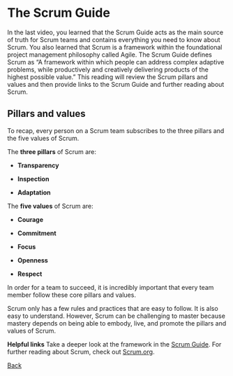 # The Scrum Guide
In the last video, you learned that the Scrum Guide acts as the main source of truth for Scrum teams and contains everything you need to know about Scrum. You also learned that Scrum is a framework within the foundational project management philosophy called Agile. The Scrum Guide defines Scrum as “A framework within which people can address complex adaptive problems, while productively and creatively delivering products of the highest possible value.” This reading will review the Scrum pillars and values and then provide links to the Scrum Guide and further reading about Scrum. 

## Pillars and values 
To recap, every person on a Scrum team subscribes to the three pillars and the five values of Scrum. 

The **three pillars** of Scrum are: 

* **Transparency**

* **Inspection**

* **Adaptation** 

The **five values** of Scrum are: 

* **Courage** 

* **Commitment** 

* **Focus**

* **Openness** 

* **Respect** 

In order for a team to succeed, it is incredibly important that every team member follow these core pillars and values.

Scrum only has a few rules and practices that are easy to follow. It is also easy to understand. However, Scrum can be challenging to master because mastery depends on being able to embody, live, and promote the pillars and values of Scrum. 

**Helpful links** 
Take a deeper look at the framework in the [Scrum Guide](https://www.scrumguides.org/scrum-guide.html). For further reading about Scrum, check out [Scrum.org](https://www.scrum.org/resources/what-is-scrum). 

[Back](./c5-agile-project-management.md)
